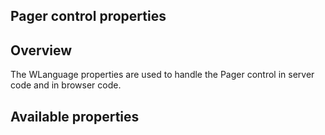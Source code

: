 
## Pager control properties
			



<a name="NOTE1"></a>
<a name="NOTE1_1"></a>


## Overview
<a name="overview_ELTTEXTE000090"></a>
The WLanguage properties are used to handle the Pager control in server code and in browser code.

<a name="NOTE2"></a>
<a name="NOTE2_1"></a>


## Available properties
<a name="available_properties_ELTTEXTE000114"></a>
<a name="NOTE2_2"></a>
<a name="NOTE2_3"></a>


